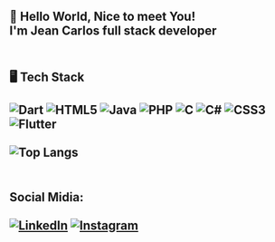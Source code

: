## 👋 Hello World, Nice to meet You!<br>I'm Jean Carlos full stack developer<br><br> 

## **🖥️ Tech Stack**<br><br> ![Dart](https://img.shields.io/badge/dart-%230175C2.svg?style=for-the-badge&logo=dart&logoColor=white)  ![HTML5](https://img.shields.io/badge/html5-%23E34F26.svg?style=for-the-badge&logo=html5&logoColor=white)  	![Java](https://img.shields.io/badge/java-%23ED8B00.svg?style=for-the-badge&logo=openjdk&logoColor=white)  ![PHP](https://img.shields.io/badge/php-%23777BB4.svg?style=for-the-badge&logo=php&logoColor=white)  ![C](https://img.shields.io/badge/c-%2300599C.svg?style=for-the-badge&logo=c&logoColor=white)  ![C#](https://img.shields.io/badge/c%23-%23239120.svg?style=for-the-badge&logo=csharp&logoColor=white)  ![CSS3](https://img.shields.io/badge/css3-%231572B6.svg?style=for-the-badge&logo=css3&logoColor=white)  ![Flutter](https://img.shields.io/badge/Flutter-%2302569B.svg?style=for-the-badge&logo=Flutter&logoColor=white)<br><br> ![Top Langs](https://github-readme-stats.vercel.app/api/top-langs/?username=jess54565&layout=compact) <br><br>



## **Social Midia:**<br><br>[![LinkedIn](https://img.shields.io/badge/linkedin-%230077B5.svg?style=for-the-badge&logo=linkedin&logoColor=white)](https://www.linkedin.com/in/jean-carlos-8888242a2/) [![Instagram](https://img.shields.io/badge/Instagram-%23E4405F.svg?style=for-the-badge&logo=Instagram&logoColor=white)](https://www.instagram.com/galdinosz_/#)
